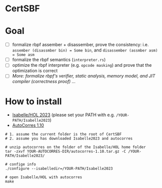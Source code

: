 # CertSBF

# Goal
- [ ] formalize rbpf assember + disassember, prove the consistency: i.e. `assember (disassmber bin) = Some bin`, and `disassember (assmber asm) = Some asm`
- [ ] formalize the rbpf semantics (`interpreter.rs`)
- [ ] optimize the rbpf interpreter (e.g. `opcode masking`) and prove that the optimization is correct
- [ ] _More: formalize rbpf's verifier, static analysis, memory model, and JIT compiler (correctness proof) ..._

# How to install
- [Isabelle/HOL 2023](https://isabelle.in.tum.de/) (please set your PATH with e.g. `/YOUR-PATH/Isabelle2023`)
- [AutoCorres 1.10](https://github.com/seL4/l4v/releases/tag/autocorres-1.10)

```shell
# 1. assume the current folder is the root of CertSBF
# 2. assume you has downloaded Isabelle2023 and autocorres

# unzip autocorres on the folder of the Isabelle/HOL home folder
tar -zxvf YOUR-AUTOCORRES-DIR/autocorres-1.10.tar.gz -C /YOUR-PATH/Isabelle2023/

# confige info
./configure --isabelledir=/YOUR-PATH/Isabelle2023

# open Isabelle/HOL with autocorres
make
```
